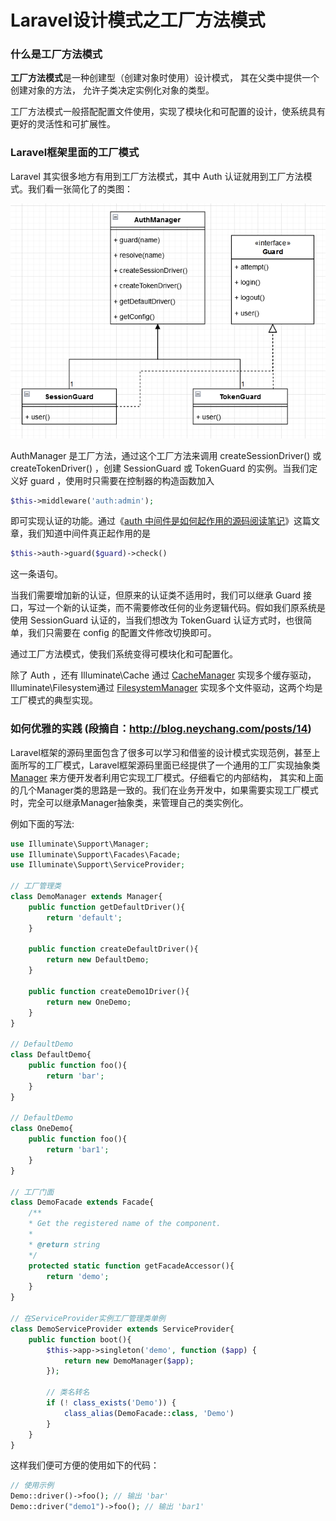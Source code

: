 # Laravel设计模式之工厂方法模式

### 什么是工厂方法模式

**工厂方法模式**是一种创建型（创建对象时使用）设计模式， 其在父类中提供一个创建对象的方法， 允许子类决定实例化对象的类型。

工厂方法模式一般搭配配置文件使用，实现了模块化和可配置的设计，使系统具有更好的灵活性和可扩展性。



### Laravel框架里面的工厂模式

Laravel 其实很多地方有用到工厂方法模式，其中 Auth 认证就用到工厂方法模式。我们看一张简化了的类图：

![image-20220705102312076](Laravel设计模式之工厂方法模式.assets/image-20220705102312076.png)

AuthManager 是工厂方法，通过这个工厂方法来调用 createSessionDriver() 或 createTokenDriver() ，创建 SessionGuard 或 TokenGuard 的实例。当我们定义好 guard ，使用时只需要在控制器的构造函数加入

```php
$this->middleware('auth:admin');
```

即可实现认证的功能。通过《[auth 中间件是如何起作用的源码阅读笔记](https://learnku.com/articles/20813)》这篇文章，我们知道中间件真正起作用的是 

```php
$this->auth->guard($guard)->check()
```

这一条语句。

当我们需要增加新的认证，但原来的认证类不适用时，我们可以继承 Guard 接口，写过一个新的认证类，而不需要修改任何的业务逻辑代码。假如我们原系统是使用 SessionGuard 认证的，当我们想改为 TokenGuard 认证方式时，也很简单，我们只需要在 config 的配置文件修改切换即可。

通过工厂方法模式，使我们系统变得可模块化和可配置化。

除了 Auth ，还有 Illuminate\Cache 通过 [CacheManager](https://github.com/laravel/framework/blob/5.6/src/Illuminate/Cache/CacheManager.php) 实现多个缓存驱动，Illuminate\Filesystem通过 [FilesystemManager](https://github.com/laravel/framework/blob/5.6/src/Illuminate/Filesystem/FilesystemManager.php) 实现多个文件驱动，这两个均是工厂模式的典型实现。



### 如何优雅的实践 (段摘自：http://blog.neychang.com/posts/14)

Laravel框架的源码里面包含了很多可以学习和借鉴的设计模式实现范例，甚至上面所写的工厂模式，Laravel框架源码里面已经提供了一个通用的工厂实现抽象类 [Manager](https://github.com/laravel/framework/blob/5.6/src/Illuminate/Support/Manager.php) 来方便开发者利用它实现工厂模式。仔细看它的内部结构， 其实和上面的几个Manager类的思路是一致的。我们在业务开发中，如果需要实现工厂模式时，完全可以继承Manager抽象类，来管理自己的类实例化。

例如下面的写法:

```php
use Illuminate\Support\Manager;
use Illuminate\Support\Facades\Facade;
use Illuminate\Support\ServiceProvider;

// 工厂管理类
class DemoManager extends Manager{
	public function getDefaultDriver(){
		return 'default';
	}

	public function createDefaultDriver(){
		return new DefaultDemo;
	}

	public function createDemo1Driver(){
		return new OneDemo;
	}
}

// DefaultDemo
class DefaultDemo{
	public function foo(){
		return 'bar';
	}
}

// DefaultDemo
class OneDemo{
	public function foo(){
		return 'bar1';
	}
}

// 工厂门面
class DemoFacade extends Facade{
	/**
	* Get the registered name of the component.
	*
	* @return string
	*/
	protected static function getFacadeAccessor(){
		return 'demo';
	}
}

// 在ServiceProvider实例工厂管理类单例
class DemoServiceProvider extends ServiceProvider{
	public function boot(){
		$this->app->singleton('demo', function ($app) {
			return new DemoManager($app);
		});

		// 类名转名
		if (! class_exists('Demo')) {
			class_alias(DemoFacade::class, 'Demo')
		}
	}
}
```

这样我们便可方便的使用如下的代码：

```php
// 使用示例
Demo::driver()->foo(); // 输出 'bar'
Demo::driver("demo1")->foo(); // 输出 'bar1'
```

